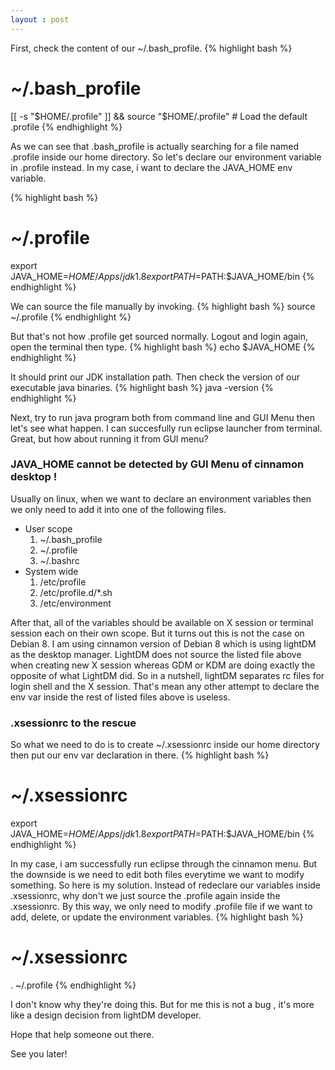```yaml
---
layout : post
---
```


First, check the content of our ~/.bash_profile.
{% highlight bash %}
# ~/.bash_profile
[[ -s "$HOME/.profile" ]] && source "$HOME/.profile" # Load the default .profile
{% endhighlight %}

As we can see that .bash_profile is actually searching for a file named .profile inside our home directory. So let's declare our environment variable in .profile instead. In my case, i want to declare the JAVA_HOME env variable.

{% highlight bash %}
# ~/.profile
export JAVA_HOME=$HOME/Apps/jdk1.8
export PATH=$PATH:$JAVA_HOME/bin
{% endhighlight %}

We can source the file manually by invoking.
{% highlight bash %}
source ~/.profile
{% endhighlight %}

But that's not how .profile get sourced normally. Logout and login again, open the terminal then type.
{% highlight bash %}
echo $JAVA_HOME
{% endhighlight %}

It should print our JDK installation path. Then check the version of our executable java binaries.
{% highlight bash %}
java -version
{% endhighlight %}

Next, try to run java program both from command line and GUI Menu then let's see what happen. I can succesfully run eclipse launcher from terminal. Great, but how about running it from GUI menu?

### JAVA_HOME cannot be detected by GUI Menu of cinnamon desktop !
Usually on linux, when we want to declare an environment variables then we only need to add it into one of the following files.

- User scope
    1. ~/.bash\_profile
    2. ~/.profile
    3. ~/.bashrc
- System wide
    1. /etc/profile
    2. /etc/profile.d/\*.sh
    3. /etc/environment 

After that, all of the variables should be available on X session or terminal session each on their own scope. But it turns out this is not the case on Debian 8. I am using cinnamon version of Debian 8 which is using lightDM as the desktop manager. LightDM does not source the listed file above when creating new X session whereas GDM or KDM are doing exactly the opposite of what LightDM did. So in a nutshell, lightDM separates rc files for login shell and the X session. That's mean any other attempt to declare the env var inside the rest of listed files above is useless. 

### .xsessionrc to the rescue
So what we need to do is to create ~/.xsessionrc inside our home directory then put our env var declaration in there.
{% highlight bash %}
# ~/.xsessionrc
export JAVA_HOME=$HOME/Apps/jdk1.8
export PATH=$PATH:$JAVA_HOME/bin
{% endhighlight %}

In my case, i am successfully run eclipse through the cinnamon menu. But the downside is we need to edit both files everytime we want to modify something. So here is my solution. Instead of redeclare our variables inside .xsessionrc, why don't we just source the .profile again inside the .xsessionrc. By this way, we only need to modify .profile file if we want to add, delete, or update the environment variables.
{% highlight bash %}
# ~/.xsessionrc
. ~/.profile
{% endhighlight %}

I don't know why they're doing this. But for me this is not a bug , it's more like a design decision from lightDM developer.

Hope that help someone out there.  

See you later!
